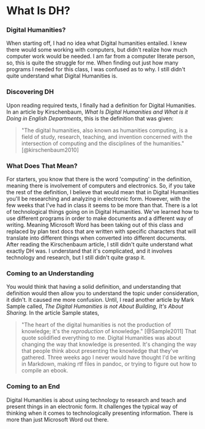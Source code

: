 # What Is DH?
 
### Digital Humanities?
 
When starting off, I had no idea what Digital humanities entailed. I knew there would
some working with computers, but didn't realize how much computer work would be needed.
I am far from a computer literate person, so, this is quite the struggle for me. When
finding out just how many programs I needed for this class, I was confused as to why.
I still didn't quite understand what Digital Humanities is. 
 
### Discovering DH
 
Upon reading required texts, I finally had a definition for Digital Humanities. In an article by Kirschenbaum, *What Is Digital Humanities and What is it Doing in
English Departments*, this is the definition that was given:
 
 > "The digital humanities, also known as humanities computing, is a field of study, research, teaching, and invention concerned with the intersection of computing and the disciplines of the humanities." [@kirschenbaum2010]

### What Does That Mean?

For starters, you know that there is the word 'computing' in the definition, meaning 
there is involvement of computers and electronics. So, if you take the rest of the 
definition, I believe that would mean that in Digital Humanities you'll be researching 
and analyzing in electronic form. However, with the few weeks that I've had in class it 
seems to be more than that. There is a lot of technological things going on in Digital
Humanities. We've learned how to use different programs in order to make documents and
a different way of writing. Meaning Microsoft Word has been taking out of this class 
and replaced by plan text docs that are written with specific characters that will 
translate into different things when converted into different documents. After reading 
the Kirschenbaum article, I still didn't quite understand what exactly DH was. I 
understand that it's complicated, and it involves technology and research, but I still
didn't quite grasp it. 

### Coming to an Understanding

You would think that having a solid definition, and understanding that definition would
then allow you to understand the topic under consideration, it didn't. It caused me
more confusion. Until, I read another article by Mark Sample called, *The Digital 
Humanities is not About Building, It's About Sharing.* In the article Sample states, 
>"The heart of the digital humanities is not the production of knowledge; it's the *reproduction* of knowledge." [@Sample2011]
That quote solidified everything to me. Digital Humanities was about changing the way 
that knowledge is presented. It's changing the way that people think about presenting 
the knowledge that they've gathered. Three weeks ago I never would have thought I'd be 
writing in Markdown, making rtf files in pandoc, or trying to figure out how to compile
an ebook. 

### Coming to an End

Digital Humanities is about using technology to research and teach and present things 
in an electronic form. It challenges the typical way of thinking when it comes to 
technologically presenting information. There is more than just Microsoft Word out
there.